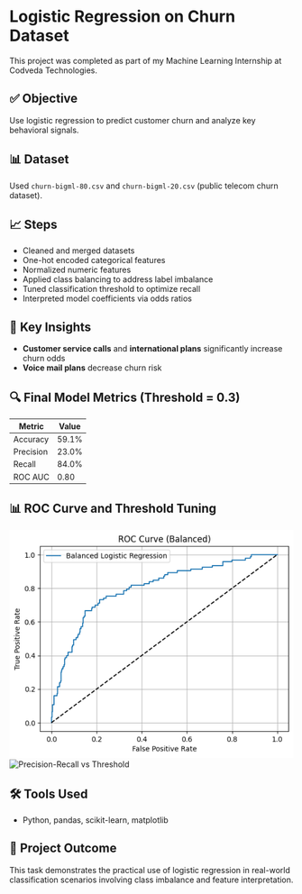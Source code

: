 # Logistic Regression on Churn Dataset

This project was completed as part of my Machine Learning Internship at Codveda Technologies.

## ✅ Objective

Use logistic regression to predict customer churn and analyze key behavioral signals.

## 📊 Dataset

Used `churn-bigml-80.csv` and `churn-bigml-20.csv` (public telecom churn dataset).

## 📈 Steps

- Cleaned and merged datasets
- One-hot encoded categorical features
- Normalized numeric features
- Applied class balancing to address label imbalance
- Tuned classification threshold to optimize recall
- Interpreted model coefficients via odds ratios

## 🧠 Key Insights

- **Customer service calls** and **international plans** significantly increase churn odds
- **Voice mail plans** decrease churn risk

## 🔍 Final Model Metrics (Threshold = 0.3)

| Metric     | Value    |
|------------|----------|
| Accuracy   | 59.1%    |
| Precision  | 23.0%    |
| Recall     | 84.0%    |
| ROC AUC    | 0.80     |

## 📊 ROC Curve and Threshold Tuning

![ROC Curve](download.png)
![Precision-Recall vs Threshold](download(1).png)

## 🛠️ Tools Used

- Python, pandas, scikit-learn, matplotlib

## 🚀 Project Outcome

This task demonstrates the practical use of logistic regression in real-world classification scenarios involving class imbalance and feature interpretation.
